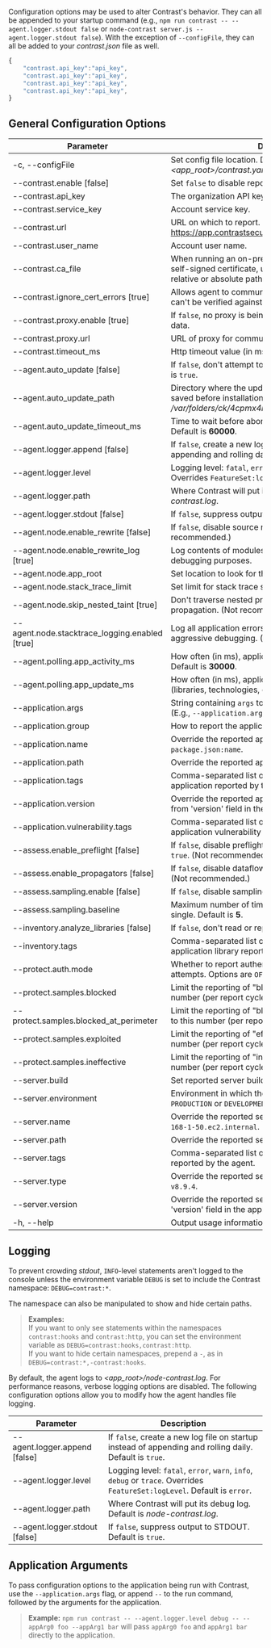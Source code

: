 <!--
title: "Node.js Agent Configuration"
description: "Configuring the Node.js Agent"
tags: "installation NodeJS agent configuration"
-->

Configuration options may be used to alter Contrast's behavior. They can all be appended to your startup command (e.g., `npm run contrast -- --agent.logger.stdout false` or `node-contrast server.js --agent.logger.stdout false`). With the exception of `--configFile`, they can all be added to your *contrast.json* file as well.

``` javascript
{
    "contrast.api_key":"api_key",
    "contrast.api_key":"api_key",
    "contrast.api_key":"api_key",
    "contrast.api_key":"api_key",
}
```

## General Configuration Options


 Parameter                       				 | Description
------------------------------   				 | -------------
-c, --configFile <path>                          | Set config file location. Defaults to *<app_root>/contrast.yaml*.
--contrast.enable [false]                        | Set `false` to disable reporting. Default is `true`.
--contrast.api_key <key>                         | The organization API key.
--contrast.service_key <key>                     | Account service key.
--contrast.url <url>                             | URL on which to report. Default is https://app.contrastsecurity.com/.
--contrast.user_name <name>                      | Account user name.
--contrast.ca_file <path>                        | When running an on-premises Contrast instance using a self-signed certificate, use this option to provide the relative or absolute path to your CA file.
--contrast.ignore_cert_errors [true]             | Allows agent to communicate data even if Contrast's cert can't be verified against supplied list of CAs.
--contrast.proxy.enable [true]                   | If `false`, no proxy is being used for communication of data.
--contrast.proxy.url <url>                       | URL of proxy for communicating agent data.
--contrast.timeout_ms <ms>                       | Http timeout value (in ms). Default is **10000**.
--agent.auto_update [false]                      | If `false`, don't attempt to auto-update the agent. Default is `true`.
--agent.auto_update_path <path>                  | Directory where the updated agent artifact should be saved before installation. Default is */var/folders/ck/4cpmx4m569j29z7n05dnfb4h0000gp/T*.
--agent.auto_update_timeout_ms <ms>              | Time to wait before aborting auto-update attempt. Default is **60000**.
--agent.logger.append [false]                    | If `false`, create a new log file on startup instead of appending and rolling daily. Default is `true`.
--agent.logger.level <level>                     | Logging level: `fatal`, `error`, `warn`, `info`, `debug` or `trace`. Overrides `FeatureSet:logLevel`. Default is `error`.
--agent.logger.path <path>                       | Where Contrast will put its debug log. Default is *node-contrast.log*.
--agent.logger.stdout [false]                    | If `false`, suppress output to STDOUT. Default is `true`.
--agent.node.enable_rewrite [false]              | If `false`, disable source rewriting. Default is `true`. (Not recommended.)
--agent.node.enable_rewrite_log [true]           | Log contents of modules that have been rewritten for debugging purposes.
--agent.node.app_root <path>                     | Set location to look for the application's *package.json*.
--agent.node.stack_trace_limit <limit>           | Set limit for stack trace size. Default is **10**.
--agent.node.skip_nested_taint [true]            | Don't traverse nested properties to look for taint during propagation. (Not recommended.)
--agent.node.stacktrace_logging.enabled [true]   | Log all application errors to agent's */dumps* file for aggressive debugging. (Not recommended.)
--agent.polling.app_activity_ms <ms>             | How often (in ms), application activity messages are sent. Default is **30000**.
--agent.polling.app_update_ms <ms>               | How often (in ms), application update messages (libraries, technologies, etc.) are sent. Default is **60000**.
--application.args <args>                        | String containing `args` to pass verbatim to the application. (E.g., `--application.args "-A -S -D -F foo bar"`.)
--application.group <tags>                       | How to report the application's group for auto-grouping.
--application.name <name>                        | Override the reported application name. Default is `package.json:name`.
--application.path <name>                        | Override the reported application path. Default is */*.
--application.tags <tags>                        | Comma-separated list of tags to apply to each application reported by the agent.
--application.version <version>                  | Override the reported application version, if different from 'version' field in the application's *package.json*.
--application.vulnerability.tags <tags>          | Comma-separated list of tags to apply to each application vulnerability reported by the agent.
--assess.enable_preflight [false]                | If `false`, disable preflight spooling of traces. Default is `true`. (Not recommended.)
--assess.enable_propagators [false]              | If `false`, disable dataflow propagation. Default is `true`. (Not recommended.)
--assess.sampling.enable [false]                 | If `false`, disable sampling. Default is `true`.
--assess.sampling.baseline <rule limit>          | Maximum number of times to report the same rule for a single. Default is **5**.
--inventory.analyze_libraries [false]            | If `false`, don't read or report library data. Default is `true`.
--inventory.tags <tags>                          | Comma-separated list of tags to apply to each application library reported by the agent.
--protect.auth.mode <mode>                       | Whether to report authentication framework login attempts. Options are `OFF` or `MONITOR`. Default is `OFF`.
--protect.samples.blocked <count>                | Limit the reporting of "blocked" Protect events to this number (per report cycle). Default is **25**.
--protect.samples.blocked_at_perimeter <count>   | Limit the reporting of "blocked-at-perim" Protect events to this number (per report cycle). Default is **25**.
--protect.samples.exploited <count>              | Limit the reporting of "effective" Protect events to this number (per report cycle). Default is **100**.
--protect.samples.ineffective <count>            | Limit the reporting of "ineffective" Protect events to this number (per report cycle). Default is **50**.
--server.build <version>                         | Set reported server build option.
--server.environment <name>                      | Environment in which the server is running - `QA`, `PRODUCTION` or `DEVELOPMENT` - if not `NODE_ENV`.
--server.name <name>                             | Override the reported server name. Default is `ip-192-168-1-50.ec2.internal`.
--server.path <name>                             | Override the reported server path. Default is */*.
--server.tags <tags>                             | Comma-separated list of tags to apply to each server reported by the agent.
--server.type <type>                             | Override the reported server type. Default is `node.js v8.9.4`.
--server.version <version>                       | Override the reported server version, if different from 'version' field in the application's *package.json*.
-h, --help                                       | Output usage information.


## Logging

To prevent crowding *stdout*, `INFO`-level statements aren't logged to the console unless the environment variable `DEBUG` is set to include the Contrast namespace: `DEBUG=contrast:*`.

The namespace can also be manipulated to show and hide certain paths. 

> **Examples:** <br> If you want to only see statements within the namespaces `contrast:hooks` and `contrast:http`, you can set the environment variable as `DEBUG=contrast:hooks,contrast:http`. <br> If you want to hide certain namespaces, prepend a `-`, as in `DEBUG=contrast:*,-contrast:hooks`.

By default, the agent logs to *<app_root>/node-contrast.log*. For performance reasons, verbose logging options are disabled. The following configuration options allow you to modify how the agent handles file logging. 


 Parameter                       				 | Description
------------------------------   				 | -------------
--agent.logger.append [false]                    | If `false`, create a new log file on startup instead of appending and rolling daily. Default is `true`.
--agent.logger.level <level>                     | Logging level: `fatal`, `error`, `warn`, `info`, `debug` or `trace`. Overrides `FeatureSet:logLevel`. Default is `error`.
--agent.logger.path <path>                       | Where Contrast will put its debug log. Default is *node-contrast.log*.
--agent.logger.stdout [false]                    | If `false`, suppress output to STDOUT. Default is `true`.


## Application Arguments

To pass configuration options to the application being run with Contrast, use the `--application.args` flag, or append `--` to the run command, followed by the arguments for the application. 

> **Example:** `npm run contrast -- --agent.logger.level debug -- --appArg0 foo --appArg1 bar` will pass `appArg0 foo` and `appArg1 bar` directly to the application.


